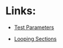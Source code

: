 Links:
======

* [Test Parameters](https://pubhub.devnetcloud.com/media/pyats/docs/aetest/parameters.html)

* [Looping Sections](https://pubhub.devnetcloud.com/media/pyats/docs/aetest/loop.html)